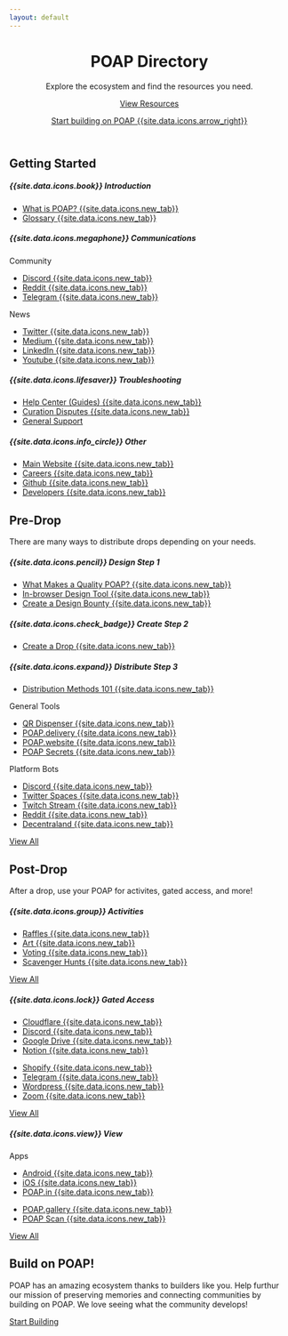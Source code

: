 ```yaml
---
layout: default
---
```



<!-- Header -->
<header class="pb-md-3 pb-lg-5">
  <div class="px-4 py-5 my-5 text-center poap-purple-light">
    <h1 class="display-1 fw-bold mt-5">POAP Directory</h1>
    <div class="row justify-content-center">
      <div class="col-lg-7">
        <p class="h3 fw-normal mb-4">
          Explore the ecosystem and find the resources you need.
        </p>
        <a href="/en/resources/all" class="btn btn-primary btn-lg px-4 m-1">View Resources</a>
        <p class="mt-3">
          <a href="/en/resources/dev" class="poap-purple-light">Start building on POAP {{site.data.icons.arrow_right}}</a>
        </p>
      </div>
    </div>
  </div>
</header>


<!-- Getting Started -->
<section id="starting" class="">
  <div class="container py-5 my-5">
    <div class="mb-5 text-center">
      <h2 class="h1 fw-bold">Getting Started</h2>
    </div>
    <div class="row justify-content-center mt-4">
      <div class="col-12 col-md-6 col-xl-3 mb-4">
        <div class="card rounded-3 h-100 mx-auto text-nowrap">
          <div class="card-body">
            <h5 class="card-title border-bottom w-100 pb-3 mb-3">
              {{site.data.icons.book}}
              Introduction
            </h5>
            <ul class="list-unstyled">
              <li class="mb-2 ms-2 text-truncate"><a href="https://help.poap.xyz/en/articles/5820491-what-is-poap" class="text-dark text-decoration-none" target="_blank">What is POAP? {{site.data.icons.new_tab}}</a></li>
              <li class="mb-2 ms-2 text-truncate"><a href="https://help.poap.xyz/en/articles/5855319-the-poap-glossary" class="text-dark text-decoration-none" target="_blank">Glossary {{site.data.icons.new_tab}}</a></li>
            </ul>
          </div>
        </div>
      </div>
      <div class="col-12 col-md-6 col-xl-3 mb-4">
        <div class="card rounded-3 h-100 mx-auto text-nowrap">
          <div class="card-body">
            <h5 class="card-title border-bottom w-100 pb-3 mb-3 text-truncate">
              {{site.data.icons.megaphone}}
              Communications
            </h5>
            <div class="row">
              <div class="col-6">
                <p class="fw-light text-muted mb-2">Community</p>
                <ul class="list-unstyled">
                  <li class="mb-2 ms-2 text-truncate"><a href="https://discord.gg/fcxW4yR" class="text-dark text-decoration-none" target="_blank">Discord {{site.data.icons.new_tab}}</a></li>
                  <li class="mb-2 ms-2 text-truncate"><a href="https://reddit.com/r/poap" class="text-dark text-decoration-none" target="_blank">Reddit {{site.data.icons.new_tab}}</a></li>
                  <li class="mb-2 ms-2 text-truncate"><a href="https://t.me/poapxyz" class="text-dark text-decoration-none" target="_blank">Telegram {{site.data.icons.new_tab}}</a></li>
                </ul>
              </div>
              <div class="col-6">
                <p class="fw-light text-muted mb-2">News</p>
                <ul class="list-unstyled">
                  <li class="mb-2 ms-2 text-truncate"><a href="https://twitter.com/poapxyz/" class="text-dark text-decoration-none" target="_blank">Twitter {{site.data.icons.new_tab}}</a></li>
                  <li class="mb-2 ms-2 text-truncate"><a href="https://medium.com/poap" class="text-dark text-decoration-none" target="_blank">Medium {{site.data.icons.new_tab}}</a></li>
                  <li class="mb-2 ms-2 text-truncate"><a href="https://www.linkedin.com/company/poapxyz/" class="text-dark text-decoration-none" target="_blank">LinkedIn {{site.data.icons.new_tab}}</a></li>
                  <li class="mb-2 ms-2 text-truncate"><a href="https://www.youtube.com/channel/UCvXWjomx55gbEjJ3PCPPezQ/videos" class="text-dark text-decoration-none" target="_blank">Youtube {{site.data.icons.new_tab}}</a></li>
                </ul>
              </div>
            </div>
          </div>
        </div>
      </div>
      <div class="col-12 col-md-6 col-xl-3 mb-4">
        <div class="card rounded-3 h-100 mx-auto text-nowrap">
          <div class="card-body">
            <h5 class="card-title border-bottom w-100 pb-3 mb-3">
              {{site.data.icons.lifesaver}}
              Troubleshooting
            </h5>
            <ul class="list-unstyled">
              <li class="mb-2 ms-2 text-truncate"><a href="https://help.poap.xyz/en/" class="text-dark text-decoration-none" target="_blank">Help Center (Guides) {{site.data.icons.new_tab}}</a></li>
              <li class="mb-2 ms-2 text-truncate"><a href="https://discourse.poap.xyz/categories" class="text-dark text-decoration-none" target="_blank">Curation Disputes {{site.data.icons.new_tab}}</a></li>
              <li class="mb-2 ms-2 text-truncate"><a href="/en/support" class="text-dark text-decoration-none" target="_blank">General Support</a></li>
            </ul>
          </div>
        </div>
      </div>
      <div class="col-12 col-md-6 col-xl-3 mb-4">
        <div class="card rounded-3 h-100 mx-auto text-nowrap">
          <div class="card-body">
            <h5 class="card-title border-bottom w-100 pb-3 mb-3">
              {{site.data.icons.info_circle}}
              Other
            </h5>
            <ul class="list-unstyled">
              <li class="mb-2 ms-2 text-truncate"><a href="https://poap.xyz" class="text-dark text-decoration-none" target="_blank">Main Website {{site.data.icons.new_tab}}</a></li>
              <li class="mb-2 ms-2 text-truncate"><a href="https://careers.poap.xyz/" class="text-dark text-decoration-none" target="_blank">Careers {{site.data.icons.new_tab}}</a></li>
              <li class="mb-2 ms-2 text-truncate"><a href="https://github.com/poap-xyz" class="text-dark text-decoration-none" target="_blank">Github {{site.data.icons.new_tab}}</a></li>
              <li class="mb-2 ms-2 text-truncate"><a href="/en/resources/dev" class="text-dark text-decoration-none" target="_blank">Developers {{site.data.icons.new_tab}}</a></li>
            </ul>
          </div>
        </div>
      </div>
    </div>
  </div>
</section>


<!-- Pre-Drop -->
<section id="predrop" class="bg-light">
  <div class="container py-5 my-5">
    <div class="mb-5 text-center">
      <h2 class="h1 fw-bold mb-3">Pre-Drop</h2>
      <p class="col-md-10 col-lg-7 mx-auto lead text-center">
        There are many ways to distribute drops depending on your needs.
      </p>
    </div>
    <div class="row justify-content-center mt-4">
      <div class="col-12 col-xl-8">
        <div class="row justify-content-center">
          <div class="col-12 col-md-6 mb-4">
            <div class="card rounded-3 h-100 mx-auto text-nowrap">
              <div class="card-body">
                <h5 class="card-title border-bottom w-100 pb-3 mb-3">
                  {{site.data.icons.pencil}}
                  Design <span class="bg-poap-violet rounded-pill py-1 px-2 fw-light fs-6 ms-1">Step 1</span>
                </h5>
                <ul class="list-unstyled">
                  <li class="mb-2 ms-2 text-truncate"><a href="https://help.poap.xyz/en/articles/5839280-how-can-i-produce-quality-poap-drops" class="text-dark text-decoration-none" target="_blank">What Makes a Quality POAP? {{site.data.icons.new_tab}}</a></li>
                  <li class="mb-2 ms-2 text-truncate"><a href="https://snowdot.github.io/poap-place/" class="text-dark text-decoration-none" target="_blank">In-browser Design Tool {{site.data.icons.new_tab}}</a></li>
                  <li class="mb-2 ms-2 text-truncate"><a href="https://www.poapathon.com/" class="text-dark text-decoration-none" target="_blank">Create a Design Bounty {{site.data.icons.new_tab}}</a></li>
                </ul>
              </div>
            </div>
          </div>
          <div class="col-12 col-md-6 mb-4">
            <div class="card rounded-3 h-100 mx-auto text-nowrap">
              <div class="card-body">
                <h5 class="card-title border-bottom w-100 pb-3 mb-3">
                  {{site.data.icons.check_badge}}
                  Create <span class="bg-poap-violet rounded-pill py-1 px-2 fw-light fs-6 ms-1">Step 2</span>
                </h5>
                <ul class="list-unstyled">
                  <li class="mb-2 ms-2 text-truncate"><a href="https://help.poap.xyz/en/articles/5802657-how-do-i-set-up-a-poap-drop" class="text-dark text-decoration-none" target="_blank">Create a Drop {{site.data.icons.new_tab}}</a></li>
                </ul>
              </div>
            </div>
          </div>
        </div>
        <div class="row justify-content-center">
          <div class="col-12 mb-4">
            <div class="card rounded-3 h-100 mx-auto text-nowrap">
              <div class="card-body">
                <h5 class="card-title border-bottom w-100 pb-3 mb-3">
                  {{site.data.icons.expand}}
                  Distribute <span class="bg-poap-violet rounded-pill py-1 px-2 fw-light fs-6 ms-1">Step 3</span>
                </h5>
                <div class="row w-100">
                    <ul class="list-unstyled">
                      <li class="mb-2 ms-2 text-truncate"><a href="https://help.poap.xyz/en/articles/5812140-poap-distribution-methods-101" class="text-dark text-decoration-none" target="_blank">Distribution Methods 101 {{site.data.icons.new_tab}}</a></li>
                    </ul>
                </div>
                <div class="row w-100">
                  <div class="col-6">
                    <p class="fw-light text-muted mb-2">General Tools</p>
                    <ul class="list-unstyled">
                      <li class="mb-2 ms-2 text-truncate"><a href="https://help.poap.xyz/en/articles/5908960-how-do-i-set-up-the-magic-poap-qr-dispenser-to-distribute-mint-links-via-unique-qr-codes" class="text-dark text-decoration-none" target="_blank">QR Dispenser {{site.data.icons.new_tab}}</a></li>
                      <li class="mb-2 ms-2 text-truncate"><a href="https://help.poap.xyz/en/articles/5807488-how-do-i-set-up-delivery" class="text-dark text-decoration-none" target="_blank">POAP.delivery {{site.data.icons.new_tab}}</a></li>
                      <li class="mb-2 ms-2 text-truncate"><a href="https://help.poap.xyz/en/articles/5812351-how-do-i-set-up-a-website-for-poap-distribution" class="text-dark text-decoration-none" target="_blank">POAP.website {{site.data.icons.new_tab}}</a></li>
                      <li class="mb-2 ms-2 text-truncate"><a href="https://help.poap.xyz/en/articles/5807573-how-do-i-set-up-a-poap-secret" class="text-dark text-decoration-none" target="_blank">POAP Secrets {{site.data.icons.new_tab}}</a></li>
                    </ul>
                  </div>
                  <div class="col-6">
                    <p class="fw-light text-muted mb-2">Platform Bots</p>
                    <ul class="list-unstyled">
                      <li class="mb-2 ms-2 text-truncate"><a href="https://docs.bankless.community/degen-product-support/product-resources/poap-distribution-commands-and-workflow" class="text-dark text-decoration-none" target="_blank">Discord {{site.data.icons.new_tab}}</a></li>
                      <li class="mb-2 ms-2 text-truncate"><a href="https://docs.bankless.community/degen-product-support/premium-features/twitter-spaces" class="text-dark text-decoration-none" target="_blank">Twitter Spaces {{site.data.icons.new_tab}}</a></li>
                      <li class="mb-2 ms-2 text-truncate"><a href="https://poap.gg/" class="text-dark text-decoration-none" target="_blank">Twitch Stream {{site.data.icons.new_tab}}</a></li>
                      <li class="mb-2 ms-2 text-truncate"><a href="https://github.com/stake-house/poap-reddit-bot" class="text-dark text-decoration-none" target="_blank">Reddit {{site.data.icons.new_tab}}</a></li>
                      <li class="mb-2 ms-2 text-truncate"><a href="https://poap.cc/" class="text-dark text-decoration-none" target="_blank">Decentraland {{site.data.icons.new_tab}}</a></li>
                    </ul>
                  </div>
                </div>
                <a href="/en/resources/distribution" class="btn btn-outline-primary">View All</a>
              </div>
            </div>
          </div>
        </div>
      </div>
    </div>
  </div>
</section>


<!-- Post-Drop -->
<section id="postdrop" class="">
  <div class="container py-5 my-5">
    <div class="mb-5 text-center">
      <h2 class="h1 fw-bold mb-3">Post-Drop</h2>
      <p class="col-md-10 col-lg-7 mx-auto lead text-center">
        After a drop, use your POAP for activites, gated access, and more!
      </p>
    </div>
    <div class="row justify-content-center mt-4">
      <div class="col-12 col-md-6 col-xl-4 mb-4">
        <div class="card rounded-3 h-100 mx-auto text-nowrap">
          <div class="card-body d-flex align-items-start flex-column">
            <h5 class="card-title border-bottom w-100 pb-3 mb-3">
              {{site.data.icons.group}}
              Activities
            </h5>
            <ul class="list-unstyled flex-grow-1">
              <li class="mb-2 ms-2 text-truncate"><a href="https://help.poap.xyz/en/articles/5849075-how-do-i-set-up-a-poap-fun-raffle" class="text-dark text-decoration-none" target="_blank">Raffles {{site.data.icons.new_tab}}</a></li>
              <li class="mb-2 ms-2 text-truncate"><a href="https://app.poap.art/" class="text-dark text-decoration-none" target="_blank">Art {{site.data.icons.new_tab}}</a></li>
              <li class="mb-2 ms-2 text-truncate"><a href="https://help.poap.xyz/en/articles/5866650-how-do-i-set-up-a-poap-vote-poll" class="text-dark text-decoration-none" target="_blank">Voting {{site.data.icons.new_tab}}</a></li>
              <li class="mb-2 ms-2 text-truncate"><a href="https://gathertown.gitbook.io/web3/integrations/poaps-in-gather#guide-scavenger-hunt-for-poap" class="text-dark text-decoration-none" target="_blank">Scavenger Hunts {{site.data.icons.new_tab}}</a></li>
            </ul>
            <a href="/en/resources/activity" class="btn btn-outline-primary">View All</a>
          </div>
        </div>
      </div>
      <div class="col-12 col-md-6 col-xl-4 mb-4">
        <div class="card rounded-3 h-100 mx-auto text-nowrap">
          <div class="card-body d-flex align-items-start flex-column">
            <h5 class="card-title border-bottom w-100 pb-3 mb-3">
              {{site.data.icons.lock}}
              Gated Access
            </h5>
            <div class="row w-100 flex-grow-1">
              <div class="col-6">
                <ul class="list-unstyled">
                  <li class="mb-2 ms-2 text-truncate"><a href="https://litgateway.com/apps/cloudflare" class="text-dark text-decoration-none" target="_blank">Cloudflare {{site.data.icons.new_tab}}</a></li>
                  <li class="mb-2 ms-2 text-truncate"><a href="https://collabland.freshdesk.com/support/solutions/articles/70000036689-discord-bot-walkthrough" class="text-dark text-decoration-none" target="_blank">Discord {{site.data.icons.new_tab}}</a></li>
                  <li class="mb-2 ms-2 text-truncate"><a href="https://litgateway.com/apps/google-drive" class="text-dark text-decoration-none" target="_blank">Google Drive {{site.data.icons.new_tab}}</a></li>
                  <li class="mb-2 ms-2 text-truncate"><a href="https://www.charmverse.io/notion-sign-in" class="text-dark text-decoration-none" target="_blank">Notion {{site.data.icons.new_tab}}</a></li>
                </ul>
              </div>
              <div class="col-6">
                <ul class="list-unstyled">
                  <li class="mb-2 ms-2 text-truncate"><a href="https://litgateway.com/apps/shopify" class="text-dark text-decoration-none" target="_blank">Shopify {{site.data.icons.new_tab}}</a></li>
                  <li class="mb-2 ms-2 text-truncate"><a href="https://collabland.freshdesk.com/support/solutions/articles/70000081544-telegram-bot-walkthrough" class="text-dark text-decoration-none" target="_blank">Telegram {{site.data.icons.new_tab}}</a></li>
                  <li class="mb-2 ms-2 text-truncate"><a href="https://wordpress.org/plugins/litprotocol-wp-lit-gated/" class="text-dark text-decoration-none" target="_blank">Wordpress {{site.data.icons.new_tab}}</a></li>
                  <li class="mb-2 ms-2 text-truncate"><a href="https://litgateway.com/apps/zoom" class="text-dark text-decoration-none" target="_blank">Zoom {{site.data.icons.new_tab}}</a></li>
                </ul>
              </div>
            </div>
            <a href="/en/resources/access" class="btn btn-outline-primary">View All</a>
          </div>
        </div>
      </div>
      <div class="col-12 col-md-6 col-xl-4 mb-4">
        <div class="card rounded-3 h-100 mx-auto text-nowrap">
          <div class="card-body d-flex align-items-start flex-column">
            <h5 class="card-title border-bottom w-100 pb-3 mb-3">
              {{site.data.icons.view}}
              View
            </h5>
            <div class="row w-100 flex-grow-1 d-flex">
              <div class="col-6">
                <p class="fw-light text-muted mb-2">Apps</p>
                <ul class="list-unstyled">
                  <li class="mb-2 ms-2 text-truncate"><a href="https://poap.xyz/android" class="text-dark text-decoration-none" target="_blank">Android {{site.data.icons.new_tab}}</a></li>
                  <li class="mb-2 ms-2 text-truncate"><a href="https://poap.xyz/ios" class="text-dark text-decoration-none" target="_blank">iOS {{site.data.icons.new_tab}}</a></li>
                  <li class="mb-2 ms-2 text-truncate"><a href="https://poap.in/" class="text-dark text-decoration-none" target="_blank">POAP.in {{site.data.icons.new_tab}}</a></li>
                </ul>
              </div>
              <div class="col-6">
                <ul class="list-unstyled">
                  <li class="mb-2 ms-2 text-truncate"><a href="https://poap.gallery/" class="text-dark text-decoration-none" target="_blank">POAP.gallery {{site.data.icons.new_tab}}</a></li>
                  <li class="mb-2 ms-2 text-truncate"><a href="https://app.poap.xyz/scan" class="text-dark text-decoration-none" target="_blank">POAP Scan {{site.data.icons.new_tab}}</a></li>
                </ul>
              </div>
            </div>
            <a href="/en/resources/view" class="btn btn-outline-primary">View All</a>
          </div>
        </div>
      </div>
    </div>
  </div>
</section>


<!-- Build -->
<section id="build" class="bg-light">
  <div class="container py-5 my-5">
    <h2 class="h1 fw-bold mb-3 text-center">Build on POAP!</h2>
    <div class="col col-md-8 col-lg-6 mx-auto lead text-center">
      <p>POAP has an amazing ecosystem thanks to builders like you. Help furthur our mission of preserving memories and connecting communities by building on POAP. We love seeing what the community develops!</p>
      <a href="/en/resources/dev" class="btn btn-primary btn px-4 m-1">Start Building</a>
    </div>
  </div>
</section>


